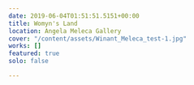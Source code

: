 ```yaml
---
date: 2019-06-04T01:51:51.5151+00:00
title: Womyn's Land
location: Angela Meleca Gallery
cover: "/content/assets/Winant_Meleca_test-1.jpg"
works: []
featured: true
solo: false

---
```

